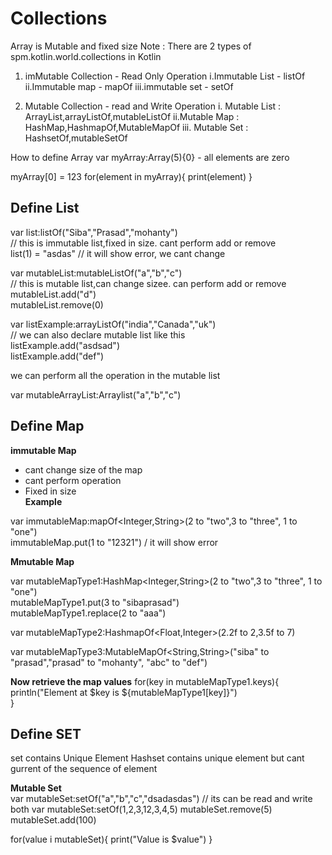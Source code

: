 # Collections
Array is Mutable and fixed size
Note : There are 2 types of spm.kotlin.world.collections in Kotlin
1. imMutable Collection - Read Only Operation
    i.Immutable List - listOf
    ii.Immutable map - mapOf
    iii.immutable set - setOf  
    
2. Mutable Collection - read and Write Operation
    i. Mutable List  : ArrayList,arrayListOf,mutableListOf
    ii.Mutable Map   : HashMap,HashmapOf,MutableMapOf
    iii. Mutable Set : HashsetOf,mutableSetOf
    
How to define Array
var myArray:Array<Int>(5){0}  - all elements are zero
 
 myArray[0] = 123
 for(element in myArray){
 print(element)
 }
 
 ## Define List  
 var list:listOf<String>("Siba","Prasad","mohanty")   
 // this is immutable list,fixed in size. cant perform add or remove  
 list(1) = "asdas" // it will show error, we cant change   
 
 var mutableList:mutableListOf<String>("a","b","c")    
 // this is mutable list,can change sizee. can perform add or remove  
 mutableList.add("d")  
 mutableList.remove(0)  
 
 var listExample:arrayListOf<String>("india","Canada","uk")  
 // we can also declare mutable list like this  
 listExample.add("asdsad")  
 listExample.add("def")  
 
 we can perform all the operation in the mutable list  
 
 var mutableArrayList:Arraylist<String>("a","b","c")  
 
  ## **Define Map**  
  
  **immutable Map** 
  - cant change size of the map    
  - cant perform operation    
  - Fixed in size    
  **Example**  
    
  var immutableMap:mapOf<Integer,String>(2 to "two",3 to "three", 1 to "one")    
  immutableMap.put(1 to "12321") / it will show error   
    
   **Mmutable Map**  
  
  var mutableMapType1:HashMap<Integer,String>(2 to "two",3 to "three", 1 to "one")  
  mutableMapType1.put(3 to "sibaprasad")  
  mutableMapType1.replace(2 to "aaa")  
    
  var mutableMapType2:HashmapOf<Float,Integer>(2.2f to 2,3.5f to 7)    
    
  var mutableMapType3:MutableMapOf<String,String>("siba" to "prasad","prasad" to "mohanty", "abc" to "def")  
    
 **Now retrieve the map values**
 for(key in mutableMapType1.keys){  
  println("Element at $key is ${mutableMapType1[key]}")  
 }  
   
## **Define SET**  
set contains Unique Element
Hashset contains unique element  but cant gurrent of the sequence of element
 
 **Mutable Set**  
 var mutableSet:setOf<String>("a","b","c","dsadasdas")  // its can be read and write both
  var mutableSet:setOf<Integer>(1,2,3,12,3,4,5)
 mutableSet.remove(5)
 mutableSet.add(100)
 
 for(value i mutableSet){
 print("Value is $value")
 }  